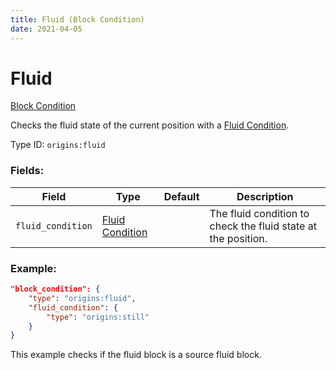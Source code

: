 ```yaml
---
title: Fluid (Block Condition)
date: 2021-04-05
---
```


# Fluid

[Block Condition](../block_conditions.md)

Checks the fluid state of the current position with a [Fluid Condition](../fluid_conditions.md).

Type ID: `origins:fluid`

### Fields:

Field  | Type | Default | Description
-------|------|---------|-------------
`fluid_condition` | [Fluid Condition](../fluid_conditions.md) | | The fluid condition to check the fluid state at the position.

### Example:
```json
"block_condition": {
    "type": "origins:fluid",
    "fluid_condition": {
        "type": "origins:still"
    }
}
```
This example checks if the fluid block is a source fluid block.